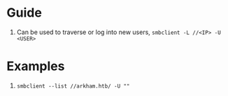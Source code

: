 
# Guide

1. Can be used to traverse or log into new users, `smbclient -L //<IP> -U <USER>`
# Examples

1. `smbclient --list //arkham.htb/ -U ""`

